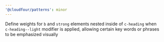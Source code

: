 ```yaml
---
'@cloudfour/patterns': minor
---
```


Define weights for `b` and `strong` elements nested inside of `c-heading` when `c-heading--light` modifier is applied, allowing certain key words or phrases to be emphasized visually
